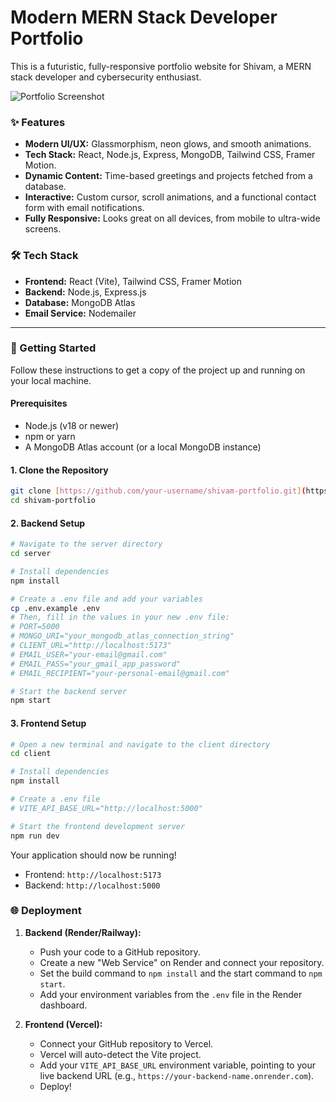 # Modern MERN Stack Developer Portfolio

This is a futuristic, fully-responsive portfolio website for Shivam, a MERN stack developer and cybersecurity enthusiast.

![Portfolio Screenshot](https://via.placeholder.com/1200x600.png?text=Shivam's+Portfolio)

### ✨ Features

- **Modern UI/UX:** Glassmorphism, neon glows, and smooth animations.
- **Tech Stack:** React, Node.js, Express, MongoDB, Tailwind CSS, Framer Motion.
- **Dynamic Content:** Time-based greetings and projects fetched from a database.
- **Interactive:** Custom cursor, scroll animations, and a functional contact form with email notifications.
- **Fully Responsive:** Looks great on all devices, from mobile to ultra-wide screens.

### 🛠️ Tech Stack

- **Frontend:** React (Vite), Tailwind CSS, Framer Motion
- **Backend:** Node.js, Express.js
- **Database:** MongoDB Atlas
- **Email Service:** Nodemailer

---

### 🚀 Getting Started

Follow these instructions to get a copy of the project up and running on your local machine.

#### Prerequisites

- Node.js (v18 or newer)
- npm or yarn
- A MongoDB Atlas account (or a local MongoDB instance)

#### 1. Clone the Repository

```bash
git clone [https://github.com/your-username/shivam-portfolio.git](https://github.com/your-username/shivam-portfolio.git)
cd shivam-portfolio
```

#### 2. Backend Setup

```bash
# Navigate to the server directory
cd server

# Install dependencies
npm install

# Create a .env file and add your variables
cp .env.example .env 
# Then, fill in the values in your new .env file:
# PORT=5000
# MONGO_URI="your_mongodb_atlas_connection_string"
# CLIENT_URL="http://localhost:5173"
# EMAIL_USER="your-email@gmail.com"
# EMAIL_PASS="your_gmail_app_password"
# EMAIL_RECIPIENT="your-personal-email@gmail.com"

# Start the backend server
npm start
```

#### 3. Frontend Setup

```bash
# Open a new terminal and navigate to the client directory
cd client

# Install dependencies
npm install

# Create a .env file
# VITE_API_BASE_URL="http://localhost:5000"

# Start the frontend development server
npm run dev
```

Your application should now be running!
- Frontend: `http://localhost:5173`
- Backend: `http://localhost:5000`

### 🌐 Deployment

1.  **Backend (Render/Railway):**
    - Push your code to a GitHub repository.
    - Create a new "Web Service" on Render and connect your repository.
    - Set the build command to `npm install` and the start command to `npm start`.
    - Add your environment variables from the `.env` file in the Render dashboard.

2.  **Frontend (Vercel):**
    - Connect your GitHub repository to Vercel.
    - Vercel will auto-detect the Vite project.
    - Add your `VITE_API_BASE_URL` environment variable, pointing to your live backend URL (e.g., `https://your-backend-name.onrender.com`).
    - Deploy!
